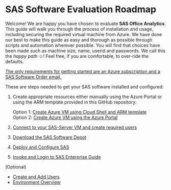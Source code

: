 # SAS Software Evaluation Roadmap  

Welcome!  We are happy you have chosen to evaluate **SAS Office Analytics**.  This guide will walk you through the process of installation and usage, including securing the required virtual machine from Azure.  We have done our best to make this guide as easy and thorough as possible through scripts and automation wherever possible.  You will find that choices have been made such as machine size, name, userid and passwords.  We call this the *happy path* :relaxed:!  Feel free, if you are comfortable, to over-ride the defaults.  
  
<ins>The only requirements for getting started are an Azure subscription and a SAS Software Order email.</ins>

These are steps needed to get your SAS software installed and configured:
1. Create appropriate resources either manually using the Azure Portal or using the ARM template provided in this GitHub repository:

   Option 1: [Create Azure VM using Cloud Shell and ARM template](Create_Azure_VM_using_Cloud_Shell.md)  
   Option 2: [Create Azure VM using the Azure Portal](Create_VM_using_Azure_Portal.md)
2. [Connect to your SAS-Server VM and create required users](Connect_to_VM.md)
3. [Download the SAS Software Depot](Download_the_SAS_Software_Depot.md)
4. [Deploy and Configure SAS](Deploy_and_Configure.md)
5. [Invoke and Login to SAS Enterprise Guide](Enterprise_Guide.md)
   
(Optional)
* [Create and Add Users](Add_Users.md)
* [Environment Overview](Environment_Overview.md)
